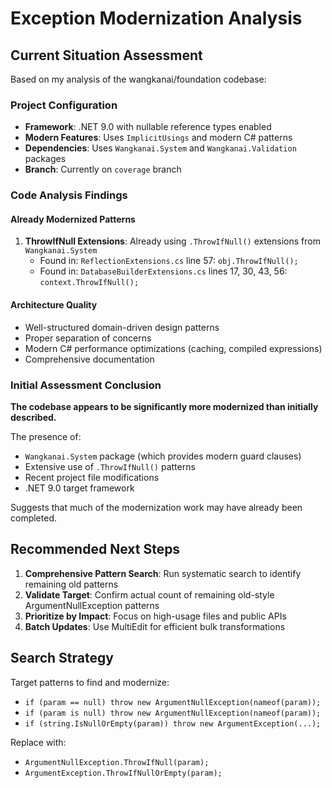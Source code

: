 # Exception Modernization Analysis

## Current Situation Assessment

Based on my analysis of the wangkanai/foundation codebase:

### Project Configuration
- **Framework**: .NET 9.0 with nullable reference types enabled
- **Modern Features**: Uses `ImplicitUsings` and modern C# patterns
- **Dependencies**: Uses `Wangkanai.System` and `Wangkanai.Validation` packages
- **Branch**: Currently on `coverage` branch

### Code Analysis Findings

#### Already Modernized Patterns
1. **ThrowIfNull Extensions**: Already using `.ThrowIfNull()` extensions from `Wangkanai.System`
   - Found in: `ReflectionExtensions.cs` line 57: `obj.ThrowIfNull();`
   - Found in: `DatabaseBuilderExtensions.cs` lines 17, 30, 43, 56: `context.ThrowIfNull();`

#### Architecture Quality
- Well-structured domain-driven design patterns
- Proper separation of concerns
- Modern C# performance optimizations (caching, compiled expressions)
- Comprehensive documentation

### Initial Assessment Conclusion

**The codebase appears to be significantly more modernized than initially described.**

The presence of:
- `Wangkanai.System` package (which provides modern guard clauses)
- Extensive use of `.ThrowIfNull()` patterns
- Recent project file modifications
- .NET 9.0 target framework

Suggests that much of the modernization work may have already been completed.

## Recommended Next Steps

1. **Comprehensive Pattern Search**: Run systematic search to identify remaining old patterns
2. **Validate Target**: Confirm actual count of remaining old-style ArgumentNullException patterns
3. **Prioritize by Impact**: Focus on high-usage files and public APIs
4. **Batch Updates**: Use MultiEdit for efficient bulk transformations

## Search Strategy

Target patterns to find and modernize:
- `if (param == null) throw new ArgumentNullException(nameof(param));`
- `if (param is null) throw new ArgumentNullException(nameof(param));`
- `if (string.IsNullOrEmpty(param)) throw new ArgumentException(...);`

Replace with:
- `ArgumentNullException.ThrowIfNull(param);`
- `ArgumentException.ThrowIfNullOrEmpty(param);`